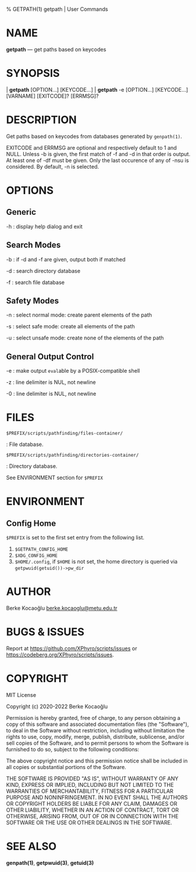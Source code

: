 % GETPATH(1) getpath | User Commands

# NAME

**getpath** — get paths based on keycodes


# SYNOPSIS

| **getpath** \[OPTION...\] \[KEYCODE...\]
| **getpath** -e \[OPTION...\] \[KEYCODE...\] \[VARNAME\] \[EXITCODE\]? \[ERRMSG\]?


# DESCRIPTION

Get paths based on keycodes from databases generated by `genpath(1)`.

EXITCODE and ERRMSG are optional and respectively default to 1 and NULL. Unless
-b is given, the first match of -f and -d in that order is output. At least one
of -df must be given. Only the last occurence of any of -nsu is considered. By
default, -n is selected.


# OPTIONS

## Generic

-h
:   display help dialog and exit

## Search Modes

-b
:   if -d and -f are given, output both if matched

-d
:   search directory database

-f
:   search file database

## Safety Modes

-n
:   select normal mode: create parent elements of the path

-s
:   select safe mode: create all elements of the path

-u
:   select unsafe mode: create none of the elements of the path

## General Output Control

-e
:   make output `eval`able by a POSIX-compatible shell

-z
:   line delimiter is NUL, not newline

-0
:   line delimiter is NUL, not newline


# FILES

`$PREFIX/scripts/pathfinding/files-container/`

:   File database.

`$PREFIX/scripts/pathfinding/directories-container/`

:   Directory database.

See ENVIRONMENT section for `$PREFIX`


# ENVIRONMENT

## Config Home

`$PREFIX` is set to the first set entry from the following list.

1. `$GETPATH_CONFIG_HOME`
2. `$XDG_CONFIG_HOME`
3. `$HOME/.config`, if `$HOME` is not set, the home directory is queried via
   `getpwuid(getuid())->pw_dir`


# AUTHOR

Berke Kocaoğlu <berke.kocaoglu@metu.edu.tr>


# BUGS & ISSUES

Report at <https://github.com/XPhyro/scripts/issues> or
<https://codeberg.org/XPhyro/scripts/issues>.


# COPYRIGHT

MIT License

Copyright (c) 2020-2022 Berke Kocaoğlu

Permission is hereby granted, free of charge, to any person obtaining a copy
of this software and associated documentation files (the "Software"), to deal
in the Software without restriction, including without limitation the rights
to use, copy, modify, merge, publish, distribute, sublicense, and/or sell
copies of the Software, and to permit persons to whom the Software is
furnished to do so, subject to the following conditions:

The above copyright notice and this permission notice shall be included in all
copies or substantial portions of the Software.

THE SOFTWARE IS PROVIDED "AS IS", WITHOUT WARRANTY OF ANY KIND, EXPRESS OR
IMPLIED, INCLUDING BUT NOT LIMITED TO THE WARRANTIES OF MERCHANTABILITY,
FITNESS FOR A PARTICULAR PURPOSE AND NONINFRINGEMENT. IN NO EVENT SHALL THE
AUTHORS OR COPYRIGHT HOLDERS BE LIABLE FOR ANY CLAIM, DAMAGES OR OTHER
LIABILITY, WHETHER IN AN ACTION OF CONTRACT, TORT OR OTHERWISE, ARISING FROM,
OUT OF OR IN CONNECTION WITH THE SOFTWARE OR THE USE OR OTHER DEALINGS IN THE
SOFTWARE.


# SEE ALSO

**genpath(1)**, **getpwuid(3)**, **getuid(3)**
